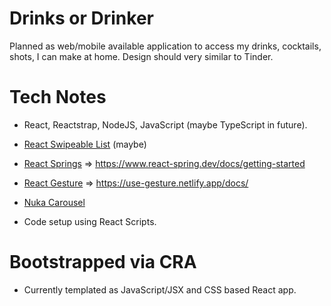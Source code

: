 # Drinks or Drinker

Planned as web/mobile available application to access my drinks, cocktails, shots, I can make at home. Design should very similar to Tinder.

# Tech Notes

- React, Reactstrap, NodeJS, JavaScript (maybe TypeScript in future).
- [React Swipeable List](https://github.com/sandstreamdev/react-swipeable-list) (maybe)
- [React Springs](https://react-spring.io/hooks/use-springs) => https://www.react-spring.dev/docs/getting-started
- [React Gesture](https://github.com/pmndrs/react-use-gesture) => https://use-gesture.netlify.app/docs/
- [Nuka Carousel](https://github.com/FormidableLabs/nuka-carousel)

- Code setup using React Scripts.

# Bootstrapped via CRA
- Currently templated as JavaScript/JSX and CSS based React app.
